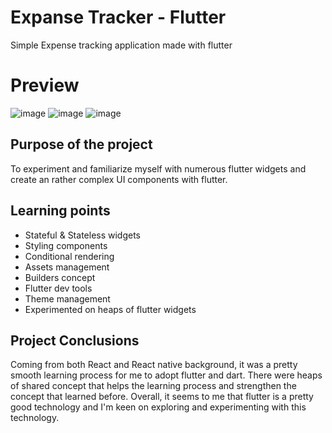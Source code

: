 # Expanse Tracker - Flutter 

Simple Expense tracking application made with flutter 

# Preview 
![image](https://user-images.githubusercontent.com/42060507/109965535-aa54a980-7d21-11eb-9999-2dcf4fd5b7e6.png)
![image](https://user-images.githubusercontent.com/42060507/109965587-bd677980-7d21-11eb-80b3-fa370ded2183.png)
![image](https://user-images.githubusercontent.com/42060507/109965826-133c2180-7d22-11eb-9e45-d57b29c53715.png)

## Purpose of the project 

To experiment and familiarize myself with numerous flutter widgets and create an rather complex UI components with flutter. 

## Learning points 

* Stateful & Stateless widgets 
* Styling components 
* Conditional rendering 
* Assets management 
* Builders concept 
* Flutter dev tools 
* Theme management 
* Experimented on heaps of flutter widgets 

## Project Conclusions

Coming from both React and React native background, it was a pretty smooth learning process for me to adopt flutter and dart. There were heaps of shared concept that helps the learning process and strengthen the concept that learned before. Overall, it seems to me that flutter is a pretty good technology and I'm keen on exploring and experimenting with this technology. 
